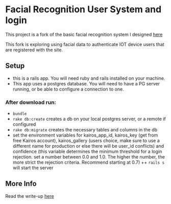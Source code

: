 # Facial Recognition User System and login
This project is a fork of the basic facial recognition system I designed [here](https://github.com/jwpincus/facial-login-standalone)

This fork is exploring using facial data to authenticate IOT device users that are registered with the site.
## Setup
+ this is a rails app. You will need ruby and rails installed on your machine.
+ This app uses a postgres database. You will need to have a PG server running, or be able to configure a connection to one.
### After download run:
+ `bundle`
+ `rake db:create` creates a db on your local postgres server, or a remote if configured
+ `rake db:migrate` creates the necessary tables and columns in the db
+ set the environment variables for kairos_app_id, kairos_key (get from free Kairos account), kairos_gallery (users choice, make sure to use a different name for production or else there will be user_id conflicts) and confidence (this variable determines the minimum threshold for a login rejection. set a number between 0.0 and 1.0. The higher the number, the more strict the rejection criteria. Recommend starting at 0.7)
++ `rails s` will start the server

## More Info
Read the write-up [here](https://medium.com/@Jwpincus/i-made-a-thing-facial-recognition-e694bc1ac8c8)
